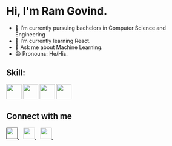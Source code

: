 # Hi, I'm Ram Govind.

- 🔭 I’m currently pursuing bachelors in Computer Science and Engineering
- 🌱 I’m currently learning React.
- 💬 Ask me about Machine Learning.
- 😄 Pronouns: He/His.

## Skill:
<code><img height="40" src="https://img.icons8.com/color/2x/java-coffee-cup-logo.png"></code>
<code><img height="40" src="https://user-images.githubusercontent.com/42747200/46140125-da084900-c26d-11e8-8ea7-c45ae6306309.png"></code>
<code><img height="40" src="https://img.icons8.com/color/2x/python.png"></code>
<code><img height="40" src="https://image.shutterstock.com/image-vector/sql-web-icon-isolated-illustration-260nw-457293211.jpg"></code>


## Connect with me
  <a href="">
    <img width="30px" src="https://www.vectorlogo.zone/logos/twitter/twitter-official.svg" />
  </a>&ensp;
  <a href="https://www.linkedin.com/in/ram-govind-v-30abb9220/">
    <img width="30px" src="https://www.vectorlogo.zone/logos/linkedin/linkedin-icon.svg" />
  </a>&ensp;
  
  <a href="https://www.instagram.com/_ramgovind_/ ">
    <img width="30px" src="https://www.vectorlogo.zone/logos/instagram/instagram-icon.svg" />
  </a>&ensp;
  
